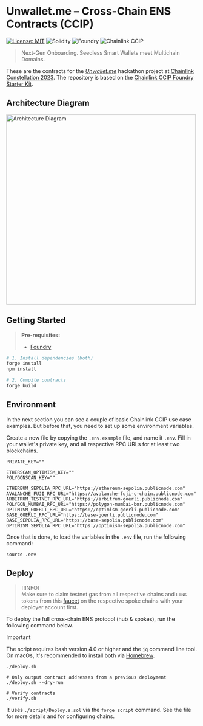 # Unwallet.me – Cross-Chain ENS Contracts (CCIP)

[![License: MIT](https://img.shields.io/badge/License-MIT-yellow.svg)](https://opensource.org/licenses/MIT)
![Solidity](https://img.shields.io/badge/Solidity-purple)
![Foundry](https://img.shields.io/badge/Foundry-gray)
![Chainlink CCIP](https://img.shields.io/badge/Chainlink_CCIP-blue)

> Next-Gen Onboarding. Seedless Smart Wallets meet Multichain Domains.

These are the contracts for the _[Unwallet.me](https://unwallet.me/)_ hackathon project at [Chainlink Constellation 2023](https://chain.link/hackathon). The repository is based on the [Chainlink CCIP Foundry Starter Kit](https://github.com/smartcontractkit/ccip-starter-kit-foundry).

## Architecture Diagram

<img src="https://cdn.discordapp.com/attachments/1182275401817526403/1182377339385028730/image.png?ex=658479b5&is=657204b5&hm=f95cdd5d0cafb6f58dc6d488e355591abb885a3b73b858b1f797858b971bde6b&" width="500px" height="500px" alt="Architecture Diagram" />

## Getting Started

> **Pre-requisites:**
>
> - [Foundry](https://book.getfoundry.sh/getting-started/installation)

```bash
# 1. Install dependencies (both)
forge install
npm install

# 2. Compile contracts
forge build
```

## Environment

In the next section you can see a couple of basic Chainlink CCIP use case examples. But before that, you need to set up some environment variables.

Create a new file by copying the `.env.example` file, and name it `.env`. Fill in your wallet's private key, and all respective RPC URLs for at least two blockchains.

```shell
PRIVATE_KEY=""

ETHERSCAN_OPTIMISM_KEY=""
POLYGONSCAN_KEY=""

ETHEREUM_SEPOLIA_RPC_URL="https://ethereum-sepolia.publicnode.com"
AVALANCHE_FUJI_RPC_URL="https://avalanche-fuji-c-chain.publicnode.com"
ARBITRUM_TESTNET_RPC_URL="https://arbitrum-goerli.publicnode.com"
POLYGON_MUMBAI_RPC_URL="https://polygon-mumbai-bor.publicnode.com"
OPTIMISM_GOERLI_RPC_URL="https://optimism-goerli.publicnode.com"
BASE_GOERLI_RPC_URL="https://base-goerli.publicnode.com"
BASE_SEPOLIA_RPC_URL="https://base-sepolia.publicnode.com"
OPTIMISM_SEPOLIA_RPC_URL="https://optimism-sepolia.publicnode.com"
```

Once that is done, to load the variables in the `.env` file, run the following command:

```shell
source .env
```

## Deploy

> [!INFO]  
> Make sure to claim testnet gas from all respective chains and `LINK` tokens from this [faucet](https://docs.chain.link/resources/link-token-contracts?parent=ccip) on the respective spoke chains with your deployer account first.

To deploy the full cross-chain ENS protocol (hub & spokes), run the following command below.

> [!IMPORTANT]  
> The script requires bash version 4.0 or higher and the `jq` command line tool. On macOs, it's recommended to install both via [Homebrew](https://brew.sh/).

```shell
./deploy.sh

# Only output contract addresses from a previous deployment
./deploy.sh --dry-run

# Verify contracts
./verify.sh
```

It uses `./script/Deploy.s.sol` via the `forge script` command. See the file for more details and for configuring chains.

